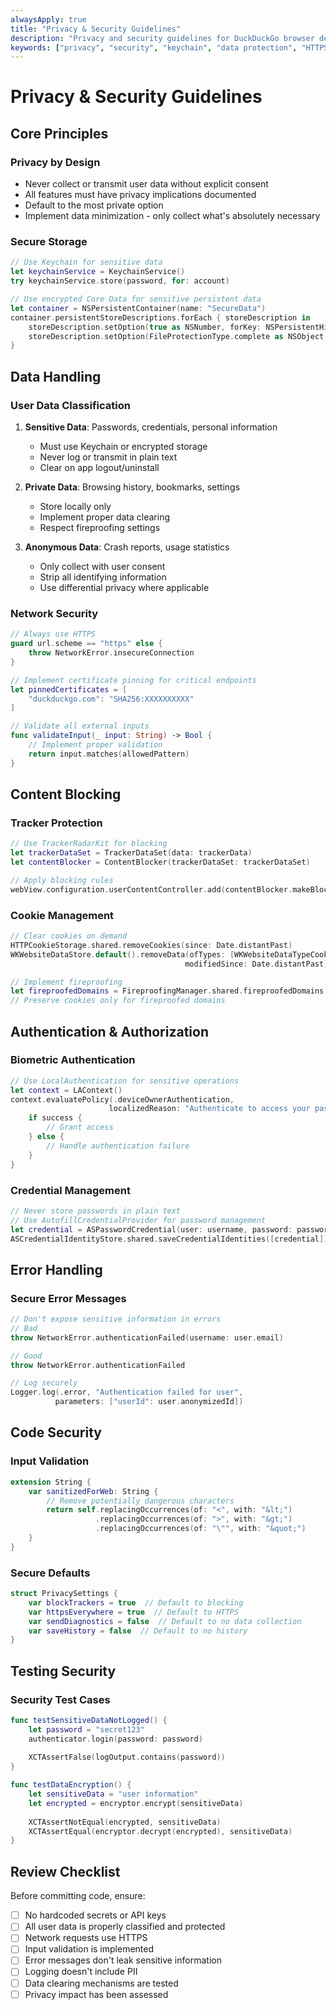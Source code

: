 ```yaml
---
alwaysApply: true
title: "Privacy & Security Guidelines"
description: "Privacy and security guidelines for DuckDuckGo browser development with privacy-by-design principles"
keywords: ["privacy", "security", "keychain", "data protection", "HTTPS", "authentication", "content blocking", "cookies"]
---
```


# Privacy & Security Guidelines

## Core Principles

### Privacy by Design
- Never collect or transmit user data without explicit consent
- All features must have privacy implications documented
- Default to the most private option
- Implement data minimization - only collect what's absolutely necessary

### Secure Storage
```swift
// Use Keychain for sensitive data
let keychainService = KeychainService()
try keychainService.store(password, for: account)

// Use encrypted Core Data for sensitive persistent data
let container = NSPersistentContainer(name: "SecureData")
container.persistentStoreDescriptions.forEach { storeDescription in
    storeDescription.setOption(true as NSNumber, forKey: NSPersistentHistoryTrackingKey)
    storeDescription.setOption(FileProtectionType.complete as NSObject, forKey: NSPersistentStoreFileProtectionKey)
}
```

## Data Handling

### User Data Classification
1. **Sensitive Data**: Passwords, credentials, personal information
   - Must use Keychain or encrypted storage
   - Never log or transmit in plain text
   - Clear on app logout/uninstall

2. **Private Data**: Browsing history, bookmarks, settings
   - Store locally only
   - Implement proper data clearing
   - Respect fireproofing settings

3. **Anonymous Data**: Crash reports, usage statistics
   - Only collect with user consent
   - Strip all identifying information
   - Use differential privacy where applicable

### Network Security
```swift
// Always use HTTPS
guard url.scheme == "https" else {
    throw NetworkError.insecureConnection
}

// Implement certificate pinning for critical endpoints
let pinnedCertificates = [
    "duckduckgo.com": "SHA256:XXXXXXXXXX"
]

// Validate all external inputs
func validateInput(_ input: String) -> Bool {
    // Implement proper validation
    return input.matches(allowedPattern)
}
```

## Content Blocking

### Tracker Protection
```swift
// Use TrackerRadarKit for blocking
let trackerDataSet = TrackerDataSet(data: trackerData)
let contentBlocker = ContentBlocker(trackerDataSet: trackerDataSet)

// Apply blocking rules
webView.configuration.userContentController.add(contentBlocker.makeBlockingRules())
```

### Cookie Management
```swift
// Clear cookies on demand
HTTPCookieStorage.shared.removeCookies(since: Date.distantPast)
WKWebsiteDataStore.default().removeData(ofTypes: [WKWebsiteDataTypeCookies], 
                                       modifiedSince: Date.distantPast)

// Implement fireproofing
let fireproofedDomains = FireproofingManager.shared.fireproofedDomains
// Preserve cookies only for fireproofed domains
```

## Authentication & Authorization

### Biometric Authentication
```swift
// Use LocalAuthentication for sensitive operations
let context = LAContext()
context.evaluatePolicy(.deviceOwnerAuthentication, 
                      localizedReason: "Authenticate to access your passwords") { success, error in
    if success {
        // Grant access
    } else {
        // Handle authentication failure
    }
}
```

### Credential Management
```swift
// Never store passwords in plain text
// Use AutofillCredentialProvider for password management
let credential = ASPasswordCredential(user: username, password: password)
ASCredentialIdentityStore.shared.saveCredentialIdentities([credential])
```

## Error Handling

### Secure Error Messages
```swift
// Don't expose sensitive information in errors
// Bad
throw NetworkError.authenticationFailed(username: user.email)

// Good
throw NetworkError.authenticationFailed

// Log securely
Logger.log(.error, "Authentication failed for user", 
          parameters: ["userId": user.anonymizedId])
```

## Code Security

### Input Validation
```swift
extension String {
    var sanitizedForWeb: String {
        // Remove potentially dangerous characters
        return self.replacingOccurrences(of: "<", with: "&lt;")
                   .replacingOccurrences(of: ">", with: "&gt;")
                   .replacingOccurrences(of: "\"", with: "&quot;")
    }
}
```

### Secure Defaults
```swift
struct PrivacySettings {
    var blockTrackers = true  // Default to blocking
    var httpsEverywhere = true  // Default to HTTPS
    var sendDiagnostics = false  // Default to no data collection
    var saveHistory = false  // Default to no history
}
```

## Testing Security

### Security Test Cases
```swift
func testSensitiveDataNotLogged() {
    let password = "secret123"
    authenticator.login(password: password)
    
    XCTAssertFalse(logOutput.contains(password))
}

func testDataEncryption() {
    let sensitiveData = "user information"
    let encrypted = encryptor.encrypt(sensitiveData)
    
    XCTAssertNotEqual(encrypted, sensitiveData)
    XCTAssertEqual(encryptor.decrypt(encrypted), sensitiveData)
}
```

## Review Checklist

Before committing code, ensure:
- [ ] No hardcoded secrets or API keys
- [ ] All user data is properly classified and protected
- [ ] Network requests use HTTPS
- [ ] Input validation is implemented
- [ ] Error messages don't leak sensitive information
- [ ] Logging doesn't include PII
- [ ] Data clearing mechanisms are tested
- [ ] Privacy impact has been assessed